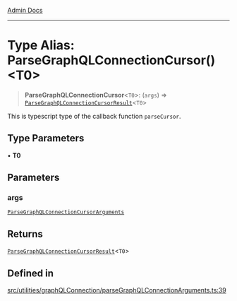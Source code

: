 [Admin Docs](/)

***

# Type Alias: ParseGraphQLConnectionCursor()\<T0\>

> **ParseGraphQLConnectionCursor**\<`T0`\>: (`args`) => [`ParseGraphQLConnectionCursorResult`](ParseGraphQLConnectionCursorResult.md)\<`T0`\>

This is typescript type of the callback function `parseCursor`.

## Type Parameters

• **T0**

## Parameters

### args

[`ParseGraphQLConnectionCursorArguments`](ParseGraphQLConnectionCursorArguments.md)

## Returns

[`ParseGraphQLConnectionCursorResult`](ParseGraphQLConnectionCursorResult.md)\<`T0`\>

## Defined in

[src/utilities/graphQLConnection/parseGraphQLConnectionArguments.ts:39](https://github.com/Suyash878/talawa-api/blob/cfd688207611ba245c99edd8dbaccb2cdbf6a043/src/utilities/graphQLConnection/parseGraphQLConnectionArguments.ts#L39)
